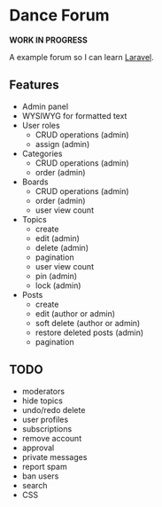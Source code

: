 # Dance Forum

**WORK IN PROGRESS**

A example forum so I can learn [Laravel](http://laravel.com).

## Features

- Admin panel
- WYSIWYG for formatted text
- User roles
  - CRUD operations (admin)
  - assign (admin)
- Categories
  - CRUD operations (admin)
  - order (admin)
- Boards
  - CRUD operations (admin)
  - order (admin)
  - user view count
- Topics
  - create
  - edit (admin)
  - delete (admin)
  - pagination
  - user view count
  - pin (admin)
  - lock (admin)
- Posts
  - create
  - edit (author or admin)
  - soft delete (author or admin)
  - restore deleted posts (admin)
  - pagination

## TODO

- moderators
- hide topics
- undo/redo delete
- user profiles
- subscriptions
- remove account
- approval
- private messages
- report spam
- ban users
- search
- CSS
